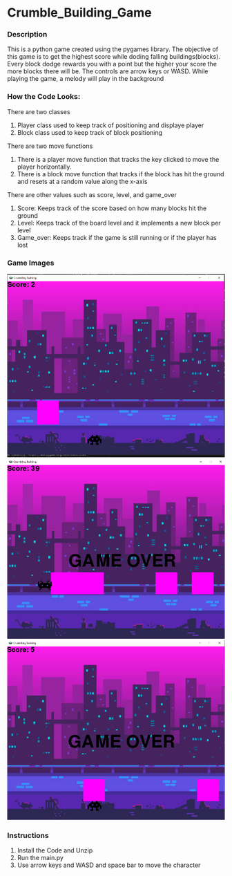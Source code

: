 # Crumble_Building_Game


### Description 
This is a python game created using the pygames library. The objective of this game is to get the highest score while doding falling buildings(blocks).
Every block dodge rewards you with a point but the higher your score the more blocks there will be. The controls are arrow keys or WASD. While playing the game, a melody will play in the background
### How the Code Looks:

There are two classes
1. Player class used to keep track of positioning and displaye player
2.  Block class used to keep track of block positioning

There are two move functions
 1. There is a player move function that tracks the key clicked to move the player horizontally.
 2. There is a block move function that tracks if the block has hit the ground and resets at a random value along the x-axis

There are other values such as score, level, and game_over
1. Score: Keeps track of the score based on how many blocks hit the ground
2. Level: Keeps track of the board level and it implements a new block per level
3. Game_over: Keeps track if the game is still running or if the player has lost
   
### Game Images
![alt text](https://github.com/martinwong2020/Crumble_Building_Game/blob/main/img/Normal_Game.PNG?raw=true)
![alt text](https://github.com/martinwong2020/Crumble_Building_Game/blob/main/img/jumping.PNG?raw=true)
![alt text](https://github.com/martinwong2020/Crumble_Building_Game/blob/main/img/Game_over.PNG?raw=true)

### Instructions
1. Install the Code and Unzip
2. Run the main.py
3. Use arrow keys and WASD and space bar to move the character

